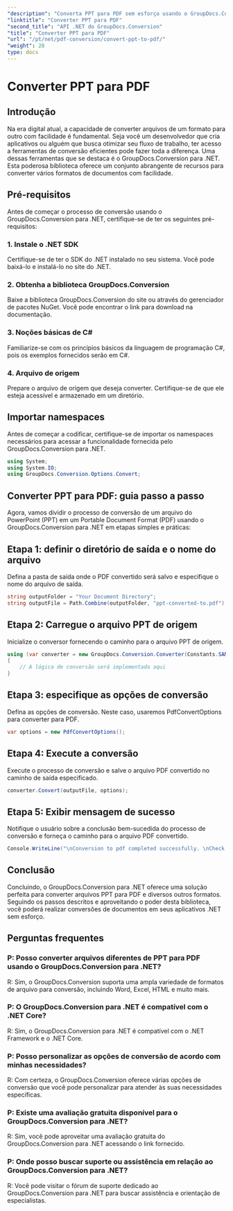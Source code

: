 ```yaml
---
"description": "Converta PPT para PDF sem esforço usando o GroupDocs.Conversion para .NET. Aproveite a conversão de documentos sem complicações com opções personalizáveis."
"linktitle": "Converter PPT para PDF"
"second_title": "API .NET do GroupDocs.Conversion"
"title": "Converter PPT para PDF"
"url": "/pt/net/pdf-conversion/convert-ppt-to-pdf/"
"weight": 28
type: docs
---
```

# Converter PPT para PDF

## Introdução
Na era digital atual, a capacidade de converter arquivos de um formato para outro com facilidade é fundamental. Seja você um desenvolvedor que cria aplicativos ou alguém que busca otimizar seu fluxo de trabalho, ter acesso a ferramentas de conversão eficientes pode fazer toda a diferença. Uma dessas ferramentas que se destaca é o GroupDocs.Conversion para .NET. Esta poderosa biblioteca oferece um conjunto abrangente de recursos para converter vários formatos de documentos com facilidade.
## Pré-requisitos
Antes de começar o processo de conversão usando o GroupDocs.Conversion para .NET, certifique-se de ter os seguintes pré-requisitos:
### 1. Instale o .NET SDK
Certifique-se de ter o SDK do .NET instalado no seu sistema. Você pode baixá-lo e instalá-lo no site do .NET.
### 2. Obtenha a biblioteca GroupDocs.Conversion
Baixe a biblioteca GroupDocs.Conversion do site ou através do gerenciador de pacotes NuGet. Você pode encontrar o link para download na documentação.
### 3. Noções básicas de C#
Familiarize-se com os princípios básicos da linguagem de programação C#, pois os exemplos fornecidos serão em C#.
### 4. Arquivo de origem
Prepare o arquivo de origem que deseja converter. Certifique-se de que ele esteja acessível e armazenado em um diretório.

## Importar namespaces
Antes de começar a codificar, certifique-se de importar os namespaces necessários para acessar a funcionalidade fornecida pelo GroupDocs.Conversion para .NET.
```csharp
using System;
using System.IO;
using GroupDocs.Conversion.Options.Convert;
```
## Converter PPT para PDF: guia passo a passo
Agora, vamos dividir o processo de conversão de um arquivo do PowerPoint (PPT) em um Portable Document Format (PDF) usando o GroupDocs.Conversion para .NET em etapas simples e práticas:
## Etapa 1: definir o diretório de saída e o nome do arquivo
Defina a pasta de saída onde o PDF convertido será salvo e especifique o nome do arquivo de saída.
```csharp
string outputFolder = "Your Document Directory";
string outputFile = Path.Combine(outputFolder, "ppt-converted-to.pdf");
```
## Etapa 2: Carregue o arquivo PPT de origem
Inicialize o conversor fornecendo o caminho para o arquivo PPT de origem.
```csharp
using (var converter = new GroupDocs.Conversion.Converter(Constants.SAMPLE_PPT))
{
    // A lógica de conversão será implementada aqui
}
```
## Etapa 3: especifique as opções de conversão
Defina as opções de conversão. Neste caso, usaremos PdfConvertOptions para converter para PDF.
```csharp
var options = new PdfConvertOptions();
```
## Etapa 4: Execute a conversão
Execute o processo de conversão e salve o arquivo PDF convertido no caminho de saída especificado.
```csharp
converter.Convert(outputFile, options);
```
## Etapa 5: Exibir mensagem de sucesso
Notifique o usuário sobre a conclusão bem-sucedida do processo de conversão e forneça o caminho para o arquivo PDF convertido.
```csharp
Console.WriteLine("\nConversion to pdf completed successfully. \nCheck output in {0}", outputFolder);
```

## Conclusão
Concluindo, o GroupDocs.Conversion para .NET oferece uma solução perfeita para converter arquivos PPT para PDF e diversos outros formatos. Seguindo os passos descritos e aproveitando o poder desta biblioteca, você poderá realizar conversões de documentos em seus aplicativos .NET sem esforço.
## Perguntas frequentes
### P: Posso converter arquivos diferentes de PPT para PDF usando o GroupDocs.Conversion para .NET?
R: Sim, o GroupDocs.Conversion suporta uma ampla variedade de formatos de arquivo para conversão, incluindo Word, Excel, HTML e muito mais.
### P: O GroupDocs.Conversion para .NET é compatível com o .NET Core?
R: Sim, o GroupDocs.Conversion para .NET é compatível com o .NET Framework e o .NET Core.
### P: Posso personalizar as opções de conversão de acordo com minhas necessidades?
R: Com certeza, o GroupDocs.Conversion oferece várias opções de conversão que você pode personalizar para atender às suas necessidades específicas.
### P: Existe uma avaliação gratuita disponível para o GroupDocs.Conversion para .NET?
R: Sim, você pode aproveitar uma avaliação gratuita do GroupDocs.Conversion para .NET acessando o link fornecido.
### P: Onde posso buscar suporte ou assistência em relação ao GroupDocs.Conversion para .NET?
R: Você pode visitar o fórum de suporte dedicado ao GroupDocs.Conversion para .NET para buscar assistência e orientação de especialistas.